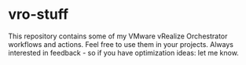 # vro-stuff
This repository contains some of my VMware vRealize Orchestrator workflows and actions. Feel free to use them in your projects. Always interested in feedback - so if you have optimization ideas: let me know.
